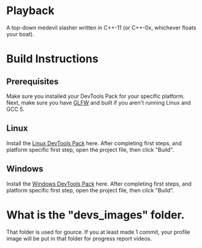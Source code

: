 # Playback
A top-down medevil slasher written in C++-11 (or C++-0x, whichever floats your boat).

# Build Instructions

## Prerequisites
Make sure you installed your DevTools Pack for your specific platform.
Next, make sure you have [GLFW](http://glfw.org/) and built if you aren't running Linux and GCC 5.
 
## Linux

Install the [Linux DevTools Pack](https://drive.google.com/open?id=0B28NeVjWwwgSLVV6Yi1VOUZNalE) here.
After completing first steps, and platform specific first step, open the project file, then click "Build". 
## Windows

Install the [Windows DevTools Pack](https://drive.google.com/open?id=0B28NeVjWwwgSR09EdU9ubG5hM0k) here. 
After completing first steps, and platform specific first step, open the project file, then click "Build". 

# What is the "devs_images" folder.
That folder is used for gource. If you at least made 1 commit, your profile image will be put in that folder for progress report videos.


